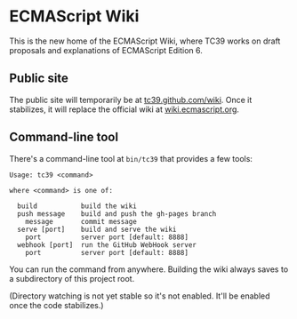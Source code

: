 # ECMAScript Wiki

This is the new home of the ECMAScript Wiki, where TC39 works on draft proposals and explanations of ECMAScript Edition 6.

## Public site

The public site will temporarily be at [tc39.github.com/wiki](http://tc39.github.com/wiki). Once it stabilizes, it will replace the official wiki at [wiki.ecmascript.org](http://wiki.ecmascript.org).

## Command-line tool

There's a command-line tool at `bin/tc39` that provides a few tools:

```
Usage: tc39 <command>

where <command> is one of:

  build           build the wiki
  push message    build and push the gh-pages branch
    message       commit message
  serve [port]    build and serve the wiki
    port          server port [default: 8888]
  webhook [port]  run the GitHub WebHook server
    port          server port [default: 8888]
```

You can run the command from anywhere. Building the wiki always saves to a subdirectory of this project root.

(Directory watching is not yet stable so it's not enabled. It'll be enabled once the code stabilizes.)

